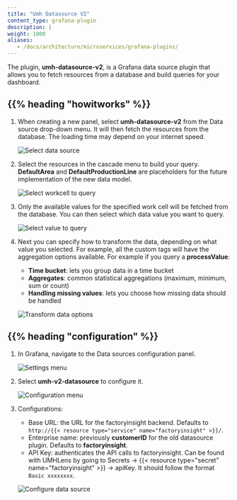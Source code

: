 ```yaml
---
title: "Umh Datasource V2"
content_type: grafana-plugin
description: |
weight: 1000
aliases:
   - /docs/architecture/microservices/grafana-plugins/
---
```


<!-- overview -->

The plugin, **umh-datasource-v2**, is a Grafana data source plugin that allows you to fetch
resources from a database and build queries for your dashboard.

<!-- body -->

## {{% heading "howitworks" %}}

1. When creating a new panel, select **umh-datasource-v2** from the Data source drop-down menu. It will then fetch the resources
   from the database. The loading time may depend on your internet speed.

   ![Select data source](/images/grafana-plugins/grafanaPluginsSelectingV2.png/?width=85%)

2. Select the resources in the cascade menu to build your query. **DefaultArea** and **DefaultProductionLine** are placeholders
   for the future implementation of the new data model.

   ![Select workcell to query](/images/grafana-plugins/grafanaPluginsSelectingWorkCell.png/?width=85%)

3. Only the available values for the specified work cell will be fetched from the database. You can then select which data value you want to query.

   ![Select value to query](/images/grafana-plugins/grafanaPluginsSelectingValue.png/?width=85%)

4. Next you can specify how to transform the data, depending on what value you selected.
   For example, all the custom tags will have the aggregation options available. For example if you query a **processValue**:
   - **Time bucket**: lets you group data in a time bucket
   - **Aggregates**: common statistical aggregations (maximum, minimum, sum or count)
   - **Handling missing values**: lets you choose how missing data should be handled

   ![Transform data options](/images/grafana-plugins/grafanaPluginsSelectingOptions.png/?width=85%)

## {{% heading "configuration" %}}

1. In Grafana, navigate to the Data sources configuration panel.

   ![Settings menu](/images/grafana-plugins/grafanaPluginsConfigurationPanel.png/?width=15%)

2. Select **umh-v2-datasource** to configure it.

   ![Configuration menu](/images/grafana-plugins/grafanaPluginsSelectingConfiguration.png/?width=85%)

3. Configurations:
    - Base URL: the URL for the factoryinsight backend. Defaults to `http://{{< resource type="service" name="factoryinsight" >}}/`.
    - Enterprise name: previously **customerID** for the old datasource plugin. Defaults to **factoryinsight**.
    - API Key: authenticates the API calls to factoryinsight.
      Can be found with UMHLens by going to Secrets → {{< resource type="secret" name="factoryinsight" >}} → apiKey. It should follow the format `Basic xxxxxxxx`.

   ![Configure data source](/images/grafana-plugins/grafanaPluginsConfuguringDatasourceV2.png/?width=85%)
